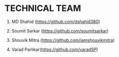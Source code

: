 # TECHNICAL TEAM 

1. MD Shahid (https://github.com/dshahid380)

2. Soumit Sarkar (https://github.com/soumitsarkar)

3. Shouvik Mitra (https://github.com/iamshouvikmitra)

4. Varad Parlikar(https://github.com/varadSP)
